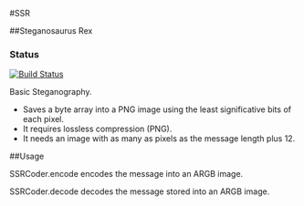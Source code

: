 #SSR 

##Steganosaurus Rex

### Status
[![Build Status](https://travis-ci.org/rafalopez79/ssr.svg?branch=master)](https://travis-ci.org/rafalopez79/ssr/)


Basic Steganography. 
- Saves a byte array into a PNG image using the least significative bits of each pixel.
- It requires lossless compression (PNG).
- It needs an image with as many as pixels as the message length plus 12.

##Usage

SSRCoder.encode encodes the message into an ARGB image.


SSRCoder.decode decodes the message stored into an ARGB image.
